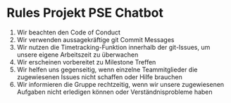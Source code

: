 # Rules Projekt PSE Chatbot

1. Wir beachten den Code of Conduct
1. Wir verwenden aussagekräftige git Commit Messages
1. Wir nutzen die Timetracking-Funktion innerhalb der git-Issues, um unsere eigene Arbeitszeit zu überwachen
1. Wir erscheinen vorbereitet zu Milestone Treffen
1. Wir helfen uns gegenseitig, wenn einzelne Teammitglieder die zugewiesenen Issues nicht schaffen oder Hilfe brauchen
1. Wir informieren die Gruppe rechtzeitig, wenn wir unsere zugewiesenen Aufgaben nicht erledigen können oder Verständnisprobleme haben

